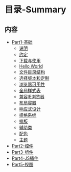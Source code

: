 # 目录-Summary

## 内容
  * [Part1-基础](docs/basic/README.md)
    * [说明]()
    * [约定]()
    * [下载与使用]()
    * [Hello World]()
    * [文件目录结构]()
    * [选择版本和定制]()
    * [浏览器可用性]()
    * [全局样式表]()
    * [兼容IE浏览器]()
    * [布局容器]()
    * [响应式设计]()
    * [栅格系统]()
    * [排版]()
    * [辅助类]()
    * [配色]()
    * [主题]()
  * [Part2-控件](docs/control/README.md)
  * [Part3-组件](docs/components/README.md)
  * [Part4-JS插件](docs/plugins/README.md)
  * [Part5-视图](docs/views/README.md)
